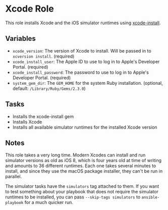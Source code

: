 # Xcode Role

This role installs Xcode and the iOS simulator runtimes using [xcode-install](https://github.com/KrauseFx/xcode-install).

## Variables

* `xcode_version`: The version of Xcode to install. Will be passed in to `xcversion install`. (required)
* `xcode_install_user`: The Apple ID to use to log in to Apple's Developer Portal. (required)
* `xcode_install_password`: The password to use to log in to Apple's Developer Portal. (required)
* `system_gem_dir`: The `GEM_HOME` for the system Ruby installation. (optional, default: `/Library/Ruby/Gems/2.3.0`)

## Tasks

* Installs the xcode-install gem
* Installs Xcode
* Installs all available simulator runtimes for the installed Xcode version

## Notes

This role takes a very long time. Modern Xcodes can install and run simulator versions as old as iOS 8, which is four years old at time of writing and amounts to 36 different runtimes. Each one takes several minutes to install, and since they use the macOS package installer, they can't be run in parallel.

The simulator tasks have the `simulators` tag attached to them. If you want to test something about your playbook that does not require the simulator runtimes to be installed, you can pass `--skip-tags simulators` to `ansible-playbook` for a much quicker run.
